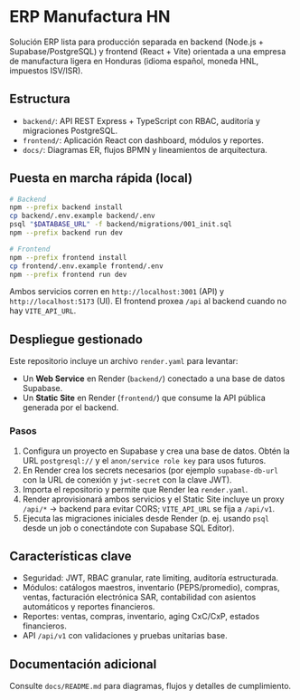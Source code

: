 # ERP Manufactura HN

Solución ERP lista para producción separada en backend (Node.js + Supabase/PostgreSQL) y frontend (React + Vite) orientada a una empresa de manufactura ligera en Honduras (idioma español, moneda HNL, impuestos ISV/ISR).

## Estructura

- `backend/`: API REST Express + TypeScript con RBAC, auditoría y migraciones PostgreSQL.
- `frontend/`: Aplicación React con dashboard, módulos y reportes.
- `docs/`: Diagramas ER, flujos BPMN y lineamientos de arquitectura.

## Puesta en marcha rápida (local)

```bash
# Backend
npm --prefix backend install
cp backend/.env.example backend/.env
psql "$DATABASE_URL" -f backend/migrations/001_init.sql
npm --prefix backend run dev

# Frontend
npm --prefix frontend install
cp frontend/.env.example frontend/.env
npm --prefix frontend run dev
```

Ambos servicios corren en `http://localhost:3001` (API) y `http://localhost:5173` (UI). El frontend proxea `/api` al backend cuando no hay `VITE_API_URL`.

## Despliegue gestionado

Este repositorio incluye un archivo `render.yaml` para levantar:

- Un **Web Service** en Render (`backend/`) conectado a una base de datos Supabase.
- Un **Static Site** en Render (`frontend/`) que consume la API pública generada por el backend.

### Pasos

1. Configura un proyecto en Supabase y crea una base de datos. Obtén la URL `postgresql://` y el `anon/service role key` para usos futuros.
2. En Render crea los secrets necesarios (por ejemplo `supabase-db-url` con la URL de conexión y `jwt-secret` con la clave JWT).
3. Importa el repositorio y permite que Render lea `render.yaml`.
4. Render aprovisionará ambos servicios y el Static Site incluye un proxy `/api/*` → backend para evitar CORS; `VITE_API_URL` se fija a `/api/v1`.
5. Ejecuta las migraciones iniciales desde Render (p. ej. usando `psql` desde un job o conectándote con Supabase SQL Editor).

## Características clave

- Seguridad: JWT, RBAC granular, rate limiting, auditoría estructurada.
- Módulos: catálogos maestros, inventario (PEPS/promedio), compras, ventas, facturación electrónica SAR, contabilidad con asientos automáticos y reportes financieros.
- Reportes: ventas, compras, inventario, aging CxC/CxP, estados financieros.
- API `/api/v1` con validaciones y pruebas unitarias base.

## Documentación adicional

Consulte `docs/README.md` para diagramas, flujos y detalles de cumplimiento.

